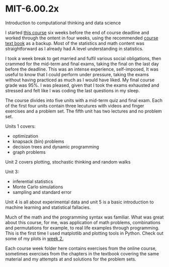 # MIT-6.00.2x
Introduction to computational thinking and data science

I started [this course](https://www.edx.org/course/introduction-computational-thinking-data-mitx-6-00-2x-7) six weeks before the end of course deadline and worked through the ontent in four weeks, using the recommended [course text book](https://mitpress.mit.edu/books/introduction-computation-and-programming-using-python-second-edition) as a backup. Most of the statistics and math content was straightforward as I already had A level understanding in statistics. 

I took a week break to get married and fulfil various social obligations, then crammed for the mid-term and final exams, taking the final on the last day before the deadline. This was an intense experience, self-imposed, It was useful to know that I could perform under pressure, taking the exams without having practiced as much as I would have liked. My final course grade was 95%. I was pleased, given that I took the exams exhausted and stressed and felt like I was coding the last questions in my sleep. 

The course divides into five units with a mid-term quiz and final exam. Each of the first four units contain three lecutures with videos and finger exercises and a problem set. The fifth unit has two lectures and no problem set. 

Units 1 covers:
  - optimization
  - knapsack (bin) problems
  - decision trees and dynamic programming
  - graph problems 
 
Unit 2 covers plotting, stochastic thinking and random walks

Unit 3: 
  - inferential statistics
  - Monte Carlo simulations
  - sampling and standard error
 
Unit 4 is all about experimental data and unit 5 is a basic introduction to machine learning and statistical fallacies. 

Much of the math and the programming syntax was familiar. What was great about this course, for me, was application of math problems, combinations and permutations for example, to real life examples through programming. This is the first time I used matplotlib and plotting tools in Python. Check out some of my plots in [week 2.](https://github.com/ElAwbery/MIT-6.00.2x/blob/master/Week%202/linear_comparisons.png )

Each course week folder here contains exercises from the online course, sometimes exercises from the chapters in the textbook covering the same material and my attempts at and solutions for the problem sets. 



